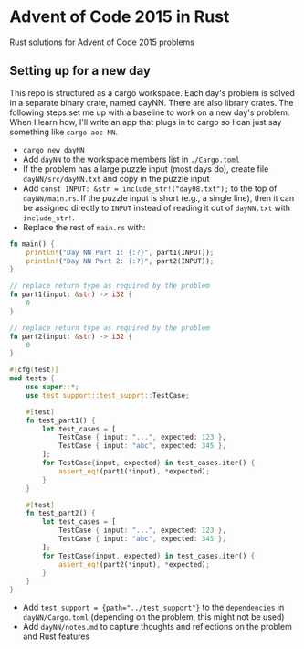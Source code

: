 # Advent of Code 2015 in Rust

Rust solutions for Advent of Code 2015 problems

## Setting up for a new day

This repo is structured as a cargo workspace. Each day's problem is solved in a
separate binary crate, named dayNN. There are also library crates. The following
steps set me up with a baseline to work on a new day's problem. When I learn
how, I'll write an app that plugs in to cargo so I can just say something like
`cargo aoc NN`.

- `cargo new dayNN`
- Add `dayNN` to the workspace members list in `./Cargo.toml`
- If the problem has a large puzzle input (most days do), create file
  `dayNN/src/dayNN.txt` and copy in the puzzle input
- Add `const INPUT: &str = include_str!("day08.txt");` to the top of
  `dayNN/main.rs`. If the puzzle input is short (e.g., a single line), then it
  can be assigned directly to `INPUT` instead of reading it out of `dayNN.txt`
  with `include_str!`.
- Replace the rest of `main.rs` with:

```rust
fn main() {
    println!("Day NN Part 1: {:?}", part1(INPUT));
    println!("Day NN Part 2: {:?}", part2(INPUT));
}

// replace return type as required by the problem
fn part1(input: &str) -> i32 {
    0
}

// replace return type as required by the problem
fn part2(input: &str) -> i32 {
    0
}

#[cfg(test)]
mod tests {
    use super::*;
    use test_support::test_supprt::TestCase;

    #[test]
    fn test_part1() {
        let test_cases = [
            TestCase { input: "...", expected: 123 },
            TestCase { input: "abc", expected: 345 },
        ];
        for TestCase{input, expected} in test_cases.iter() {
            assert_eq!(part1(*input), *expected);
        }
    }

    #[test]
    fn test_part2() {
        let test_cases = [
            TestCase { input: "...", expected: 123 },
            TestCase { input: "abc", expected: 345 },
        ];
        for TestCase{input, expected} in test_cases.iter() {
            assert_eq!(part2(*input), *expected);
        }
    }
}
```

- Add `test_support = {path="../test_support"}` to the `dependencies` in
  `dayNN/Cargo.toml` (depending on the problem, this might not be used)
- Add `dayNN/notes.md` to capture thoughts and reflections on the problem and
  Rust features
